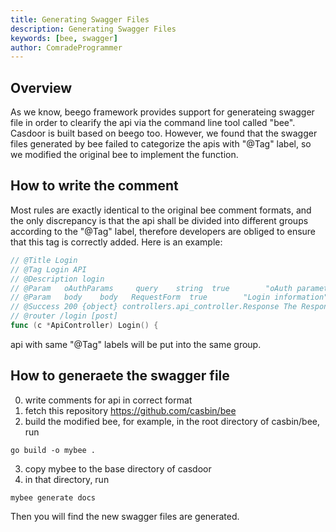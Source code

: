 ```yaml
---
title: Generating Swagger Files
description: Generating Swagger Files
keywords: [bee, swagger]
author: ComradeProgrammer
---
```


## Overview

As we know, beego framework provides support for generateing swagger file in order to clearify the api via the command line tool called "bee". Casdoor is built based on beego too. However, we found that the swagger files generated by bee failed to categorize the apis with "@Tag" label, so we modified the original bee to implement the function.


## How to write the comment
Most rules are exactly identical to the original bee comment formats, and the only discrepancy is that the api shall be divided into different groups according to the "@Tag" label, therefore developers are obliged to ensure that this tag is correctly added. Here is an example:
```go
// @Title Login
// @Tag Login API
// @Description login
// @Param   oAuthParams     query    string  true        "oAuth parameters"
// @Param   body    body   RequestForm  true        "Login information"
// @Success 200 {object} controllers.api_controller.Response The Response object
// @router /login [post]
func (c *ApiController) Login() {
```

api with same "@Tag" labels will be put into the same group.

## How to generaete the swagger file
0. write comments for api in correct format  
1. fetch this repository <https://github.com/casbin/bee>
2. build the modified bee, for example, in the root directory of casbin/bee, run 
```shell
go build -o mybee .
```
3. copy mybee to the base directory of casdoor
3. in that directory, run
```
mybee generate docs
```
Then you will find the new swagger files are generated.

